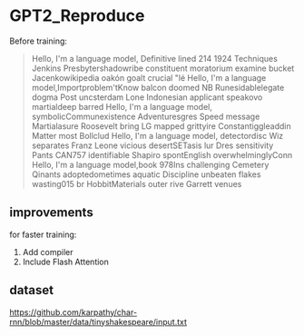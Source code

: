 # GPT2_Reproduce



Before training:
> Hello, I'm a language model, Definitive lined 214 1924 Techniques Jenkins Presbytershadowribe constituent moratorium examine bucket Jacenkowikipedia oakón goalt crucial \"lé
> Hello, I'm a language model,Importproblem'tKnow balcon doomed NB Runesidablelegate dogma Post uncsterdam Lone Indonesian applicant speakovo martialdeep barred
> Hello, I'm a language model, symbolicCommunexistence Adventuresgres Speed message Martialasure Roosevelt bring LG mapped grittyire Constantiggleaddin Matter most Bollclud
> Hello, I'm a language model, detectordisc Wiz separates Franz Leone vicious desertSETasis lur Dres sensitivity Pants CAN757 identifiable Shapiro spontEnglish overwhelminglyConn
> Hello, I'm a language model,book 978Ins challenging Cemetery Qinants adoptedometimes aquatic Discipline unbeaten flakes wasting015 br HobbitMaterials outer rive Garrett venues

## improvements
for faster training:
1. Add compiler
2. Include Flash Attention

## dataset
https://github.com/karpathy/char-rnn/blob/master/data/tinyshakespeare/input.txt